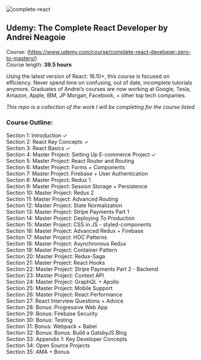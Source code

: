![complete-react](https://user-images.githubusercontent.com/24855472/73721454-47de4380-46f2-11ea-96e5-87c3291db824.png)

## Udemy: The Complete React Developer by Andrei Neagoie
Course: (https://www.udemy.com/course/complete-react-developer-zero-to-mastery/) <br>
Course length: <b>39.5 hours</b>

Using the latest version of React: 16.10+, this course is focused on efficiency. Never spend time on confusing, out of date, incomplete tutorials anymore. Graduates of Andrei’s courses are now working at Google, Tesla, Amazon, Apple, IBM, JP Morgan, Facebook, + other top tech companies.

*This repo is a collection of the work I will be completing for the course listed*

### Course Outline:
Section 1: Introduction &check; <br>
Section 2: React Key Concepts &check; <br>
Section 3: React Basics &check; <br>
Section 4: Master Project: Setting Up E-commerce
Project &check; <br>
Section 5: Master Project: React Router and Routing <br>
Section 6: Master Project: Forms + Components <br>
Section 7: Master Project: Firebase + User
Authentication <br>
Section 8: Master Project: Redux 1 <br>
Section 9: Master Project: Session Storage +
Persistence <br>
Section 10: Master Project: Redux 2 <br>
Section 11: Master Project: Advanced Routing <br>
Section 12: Master Project: State Normalization <br>
Section 13: Master Project: Stripe Payments Part 1 <br>
Section 14: Master Project: Deploying To Production <br>
Section 15: Master Project: CSS in JS -
styled-components <br>
Section 16: Master Project: Advanced Redux + Firebase <br>
Section 17: Master Project: HOC Patterns <br>
Section 18: Master Project: Asynchronous Redux <br>
Section 19: Master Project: Container Pattern <br>
Section 20: Master Project: Redux-Saga <br>
Section 21: Master Project: React Hooks <br>
Section 22: Master Project: Stripe Payments Part 2 -
Backend <br>
Section 23: Master Project: Context API <br>
Section 24: Master Project: GraphQL + Apollo <br>
Section 25: Master Project: Mobile Support <br>
Section 26: Master Project: React Performance <br>
Section 27: React Interview Questions + Advice <br>
Section 28: Bonus: Progressive Web App <br>
Section 29: Bonus: Firebase Security <br>
Section 30: Bonus: Testing <br>
Section 31: Bonus: Webpack + Babel <br>
Section 32: Bonus: Bonus: Build a GatsbyJS Blog <br>
Section 33: Appendix 1: Key Developer Concepts <br>
Section 34: Open Source Projects <br>
Section 35: AMA + Bonus <br>
